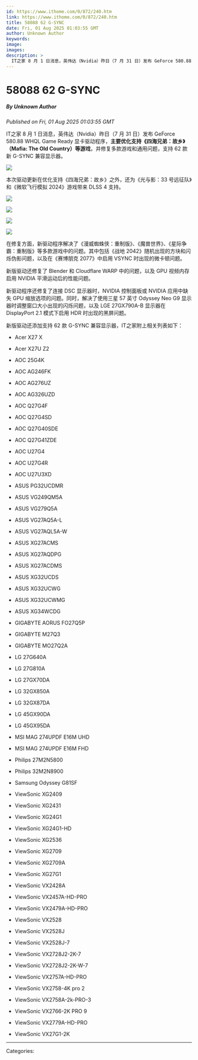 ```yaml
---
id: https://www.ithome.com/0/872/240.htm
link: https://www.ithome.com/0/872/240.htm
title: 58088 62 G-SYNC
date: Fri, 01 Aug 2025 01:03:55 GMT
author: Unknown Author
keywords: 
image: 
images: 
description: >
  IT之家 8 月 1 日消息，英伟达（Nvidia）昨日（7 月 31 日）发布 GeForce 580.88 WHQL Game Ready 显卡驱动程序，主要优化支持《四海兄弟：故乡》（Mafia: The Old Country）等游戏，并修复多款游戏和通用问题，支持 62 款新 G-SYNC 兼容显示器。本次驱动更新在优化支持《四海兄弟：故乡》之外，还为《光与影：33 号远征队》和《微软飞行模拟 2024》游戏带来 DLSS 4 支持。在修复方面，新驱动程序解决了《漫威蜘蛛侠：重制版》、《魔兽世界》、《星际争霸：重制版》等多款游戏中的问题。其中包括《战地 2042》随机出现的方块和闪烁伪影问题，以及在《赛博朋克 2077》中启用 VSYNC 时出现的微卡顿问题。新版驱动还修复了 Blender 和 Cloudflare WARP 中的问题，以及 GPU 视频内存启用 NVIDIA 平滑运动后的性能问题。新驱动程序还修复了连接 DSC 显示器时，NVIDIA 控制面板或 NVIDIA 应用中缺失 GPU 缩放选项的问题。同时，解决了使用三星 57 英寸 Odyssey Neo
---
```

# 58088 62 G-SYNC
##### By Unknown Author
_Published on Fri, 01 Aug 2025 01:03:55 GMT_

IT之家 8 月 1 日消息，英伟达（Nvidia）昨日（7 月 31 日）发布 GeForce 580.88 WHQL Game Ready 显卡驱动程序，**主要优化支持《四海兄弟：故乡》（Mafia: The Old Country）等游戏**，并修复多款游戏和通用问题，支持 62 款新 G-SYNC 兼容显示器。

![](https://img.ithome.com/newsuploadfiles/2025/8/c04f730e-eaec-49ec-b733-39c5bd0a9472.jpg?x-bce-process=image/format,f_auto)

本次驱动更新在优化支持《四海兄弟：故乡》之外，还为《光与影：33 号远征队》和《微软飞行模拟 2024》游戏带来 DLSS 4 支持。

![](https://img.ithome.com/newsuploadfiles/2025/8/f4302b76-00ed-4b1f-b487-8035a25c13cd.jpg?x-bce-process=image/format,f_auto)

![](https://img.ithome.com/newsuploadfiles/2025/8/55e3e890-7808-4ae7-9886-14e2634b6e54.jpg?x-bce-process=image/format,f_auto)

![](https://img.ithome.com/newsuploadfiles/2025/8/85994162-1aa3-4357-a601-8bbe492e6741.jpg?x-bce-process=image/format,f_auto)

![](https://img.ithome.com/newsuploadfiles/2025/8/17c1b53e-e66f-465d-a5ab-874b6f1475ea.jpg?x-bce-process=image/format,f_auto)

在修复方面，新驱动程序解决了《漫威蜘蛛侠：重制版》、《魔兽世界》、《星际争霸：重制版》等多款游戏中的问题。其中包括《战地 2042》随机出现的方块和闪烁伪影问题，以及在《赛博朋克 2077》中启用 VSYNC 时出现的微卡顿问题。

新版驱动还修复了 Blender 和 Cloudflare WARP 中的问题，以及 GPU 视频内存启用 NVIDIA 平滑运动后的性能问题。

新驱动程序还修复了连接 DSC 显示器时，NVIDIA 控制面板或 NVIDIA 应用中缺失 GPU 缩放选项的问题。同时，解决了使用三星 57 英寸 Odyssey Neo G9 显示器时调整窗口大小出现的闪烁问题，以及 LGE 27GX790A-B 显示器在 DisplayPort 2.1 模式下启用 HDR 时出现的黑屏问题。

新版驱动还添加支持 62 款 G-SYNC 兼容显示器，IT之家附上相关列表如下：

-   Acer X27 X
    
-   Acer X27U Z2
    
-   AOC 25G4K
    
-   AOC AG246FK
    
-   AOC AG276UZ
    
-   AOC AG326UZD
    
-   AOC Q27G4F
    
-   AOC Q27G4SD
    
-   AOC Q27G40SDE
    
-   AOC Q27G41ZDE
    
-   AOC U27G4
    
-   AOC U27G4R
    
-   AOC U27U3XD
    
-   ASUS PG32UCDMR
    
-   ASUS VG249QM5A
    
-   ASUS VG279Q5A
    
-   ASUS VG27AQ5A-L
    
-   ASUS VG27AQL5A-W
    
-   ASUS XG27ACMS
    
-   ASUS XG27AQDPG
    
-   ASUS XG27ACDMS
    
-   ASUS XG32UCDS
    
-   ASUS XG32UCWG
    
-   ASUS XG32UCWMG
    
-   ASUS XG34WCDG
    
-   GIGABYTE AORUS FO27Q5P
    
-   GIGABYTE M27Q3
    
-   GIGABYTE MO27Q2A
    
-   LG 27G640A
    
-   LG 27G810A
    
-   LG 27GX70DA
    
-   LG 32GX850A
    
-   LG 32GX87DA
    
-   LG 45GX90DA
    
-   LG 45GX95DA
    
-   MSI MAG 274UPDF E16M UHD
    
-   MSI MAG 274UPDF E16M FHD
    
-   Philips 27M2N5800
    
-   Philips 32M2N8900
    
-   Samsung Odyssey G81SF
    
-   ViewSonic XG2409
    
-   ViewSonic XG2431
    
-   ViewSonic XG24G1
    
-   ViewSonic XG24G1-HD
    
-   ViewSonic XG2536
    
-   ViewSonic XG2709
    
-   ViewSonic XG2709A
    
-   ViewSonic XG27G1
    
-   ViewSonic VX2428A
    
-   ViewSonic VX2457A-HD-PRO
    
-   ViewSonic VX2479A-HD-PRO
    
-   ViewSonic VX2528
    
-   ViewSonic VX2528J
    
-   ViewSonic VX2528J-7
    
-   ViewSonic VX2728J2-2K-7
    
-   ViewSonic VX2728J2-2K-W-7
    
-   ViewSonic VX2757A-HD-PRO
    
-   ViewSonic VX2758-4K pro 2
    
-   ViewSonic VX2758A-2k-PRO-3
    
-   ViewSonic VX2766-2K PRO 9
    
-   ViewSonic VX2779A-HD-PRO
    
-   ViewSonic VX27G1-2K

---
Categories: 
